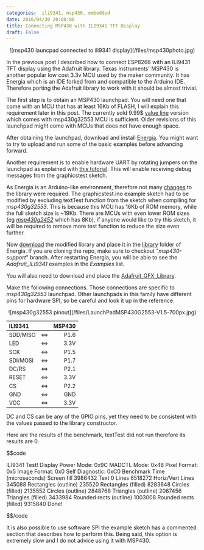 ```yaml
---
categories:  ili9341, msp430, embedded
date: 2016/04/30 20:00:00
title: Connecting MSP430 with ILI9341 TFT Display
draft: False
---
```


<center>
![msp430 launcpad connected to ili9341 display](/files/msp430photo.jpg)
</center>

In the previous post I described how to connect ESP8266 with an ILI9431 TFT display using the Adafruit library. Texas Instruments' MSP430 is another popular low cost 3.3v MCU used by the maker community. It has Energia which is an IDE forked from  and compatible to the Arduino IDE. Therefore porting the Adafruit library to work with it should be almost trivial.

The first step is to obtain an MSP430 launchpad. You will need one that come with an MCU that has at least 16Kb of FLASH, I will explain this requirement later in this post. The currently sold 9.99$ [value line](http://www.ti.com/ww/en/launchpad/launchpads-msp430-msp-exp430g2.html#tabs) version which comes with msp430g32553 MCU is sufficient. Older revisions of this launchpad might come with MCUs that does not have enough space.

After obtaining the launchpad, download and install [Energia](http://energia.nu). You might want to try to upload and run some of the basic examples before advancing forward.

Another requirement is to enable hardware UART by rotating jumpers on the launchpad as explained with [this tutorial](http://energia.nu/Serial.html). This will enable receiving debug messages from the graphicstest sketch.

As Energia is an Arduino-like environment, therefore not many [changes](https://github.com/alkhimey/Adafruit_ILI9341/commit/d232e057a852b474b509c42bb5a237d2f1905538) to the library were required. The graphicstest.ino example sketch had to be modified by excluding textTest function from the sketch when compiling for *msp430g32553*. This is because this MCU has 16Kb of ROM memory, while the full sketch size is ~19Kb. There are MCUs with even lower ROM sizes (eg *[msp430g2452](http://www.ti.com/product/MSP430G2452)* which has 8Kb), if anyone would like to try this sketch, it will be required to remove more test function to reduce the size even further.

Now [download](https://github.com/alkhimey/Adafruit_ILI9341/tree/msp430-support) the modified library and place it in the [library](http://energia.nu/Guide_Environment.html#libraries) folder of Energia. If you are cloning the repo, make sure to checkout "*msp430-support*" branch. After restarting Energia, you will be able to see the *Adafruit_ILI9341* examples in the *Examples* list.

You will also need to download and place the [Adafruit_GFX_Library](https://github.com/adafruit/Adafruit-GFX-Library).

Make the following connections. Those connections are specific to *msp430g32553* launchpad. Other launchpads in this family have different pins for hardware SPI, so be careful and look it up in the reference.

<center>
![msp430g32553 pinout](/files/LaunchPadMSP430G2553-V1.5-700px.jpg)
</center>

| ILI9341       |          | MSP430  |
|:------------- |:--------:| -------:|
| SDD/MISO      |  &#8660; | P1.6    |
| LED           |  &#8660; | 3.3V    |
| SCK           |  &#8660; | P1.5    |
| SDI/MOSI      |  &#8660; | P1.7    |
| DC/RS         |  &#8660; | P2.1    |
| RESET         |  &#8660; | 3.3V    |
| CS            |  &#8660; | P2.2    |
| GND           |  &#8660; | GND     |
| VCC           |  &#8660; | 3.3V    |

DC and CS can be any of the GPIO pins, yet they need to be consistent with the values passed to the library constructor.

Here are the results of the benchmark, textTest did not run therefore its results are 0.

$$code

ILI9341 Test!
Display Power Mode: 0x9C
MADCTL Mode: 0x48
Pixel Format: 0x5
Image Format: 0x0
Self Diagnostic: 0xC0
Benchmark                Time (microseconds)
Screen fill              3986432
Text                     0
Lines                    6518272
Horiz/Vert Lines         345088
Rectangles (outline)     235520
Rectangles (filled)      8283648
Circles (filled)         2135552
Circles (outline)        2848768
Triangles (outline)      2067456
Triangles (filled)       3433984
Rounded rects (outline)  1003008
Rounded rects (filled)   9315840
Done!

$$/code

It is also possible to use software SPI the example sketch has a commented section that describes how to perform this. Being said, this option is extremely slow and I do not advice using it with MSP430.



